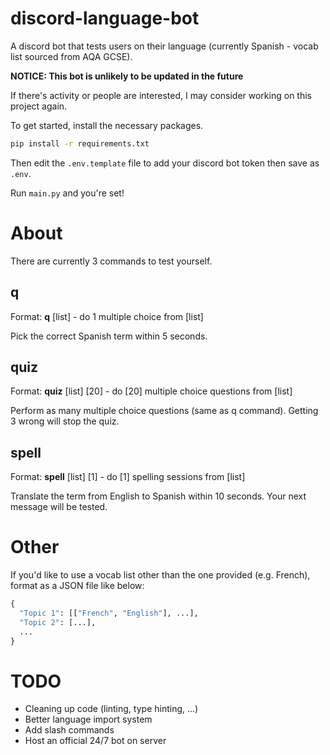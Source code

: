 # discord-language-bot
A discord bot that tests users on their language (currently Spanish - vocab list sourced from AQA GCSE).

**NOTICE: This bot is unlikely to be updated in the future**

If there's activity or people are interested, I may consider working on this project again.

To get started, install the necessary packages.
```bash
pip install -r requirements.txt
```
Then edit the `.env.template` file to add your discord bot token then save as `.env`.

Run `main.py` and you're set!

# About

There are currently 3 commands to test yourself.

## q
Format: **q** [list] - do 1 multiple choice from [list]

Pick the correct Spanish term within 5 seconds.

## quiz
Format: **quiz** [list] [20] - do [20] multiple choice questions from [list]

Perform as many multiple choice questions (same as q command). Getting 3 wrong will stop the quiz.

## spell
Format: **spell** [list] [1] - do [1] spelling sessions from [list]

Translate the term from English to Spanish within 10 seconds. Your next message will be tested.

# Other

If you'd like to use a vocab list other than the one provided (e.g. French), format as a JSON file like below:
```py
{
  "Topic 1": [["French", "English"], ...],  
  "Topic 2": [...],
  ...
}
```

 # TODO
- Cleaning up code (linting, type hinting, ...)
- Better language import system
- Add slash commands
- Host an official 24/7 bot on server

